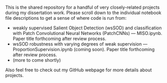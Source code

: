 This is the shared repository for a handful of very closely-related projects during my dissertation work. Please scroll down to the individual notebook file descriptions to get a sense of where code is run from:
* weakly supervised Salient Object Detection (wsSOD) and classification with Patch Convolutional Neural Networks (PatchCNNs) — MISO.ipynb. Paper title forthcoming after review process.
* wsSOD robustness with varying degrees of weak supervision — ProportionSupervision.ipynb (coming soon). Paper title forthcoming after review process.
* (more to come shortly)

 Also feel free to check out my GitHub webpage for more details about projects.

